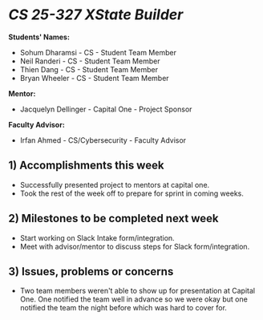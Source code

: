 # *CS 25-327 XState Builder*

**Students' Names:**
 - Sohum Dharamsi - CS - Student Team Member
 - Neil Randeri - CS - Student Team Member
 - Thien Dang - CS - Student Team Member
 - Bryan Wheeler - CS - Student Team Member
   
**Mentor:**
 - Jacquelyn Dellinger - Capital One - Project Sponsor
   
**Faculty Advisor:**
 - Irfan Ahmed - CS/Cybersecurity - Faculty Advisor
 
## 1) Accomplishments this week ##
   - Successfully presented project to mentors at capital one.
   - Took the rest of the week off to prepare for sprint in coming weeks.

## 2) Milestones to be completed next week ##
   - Start working on Slack Intake form/integration.
   - Meet with advisor/mentor to discuss steps for Slack form/integration.

## 3) Issues, problems or concerns ##
   - Two team members weren't able to show up for presentation at Capital One. One notified the team well in advance so we were okay but one notified the team the night before which was hard to cover for.
   
